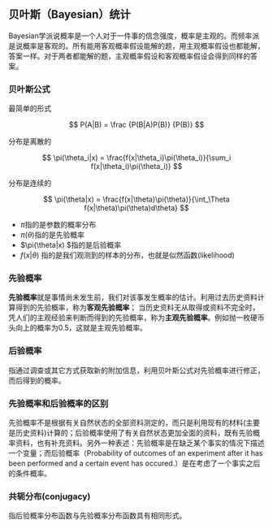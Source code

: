 ## 贝叶斯（Bayesian）统计

Bayesian学派说概率是一个人对于一件事的信念强度，概率是主观的。而频率派是说概率是客观的。所有能用客观概率假设能解的题，用主观概率假设也都能解，答案一样。对于两者都能解的题，主观概率假设和客观概率假设会得到同样的答案。

### 贝叶斯公式

最简单的形式

$$
P(A|B)  =  \frac {P(B|A)P(B)} {P(B)}
$$

分布是离散的

$$
\pi(\theta_i|x) = \frac{f(x|\theta_i)\pi(\theta_i)}{\sum_i f(x|\theta_i)\pi(\theta_i)}
$$

分布是连续的

$$
\pi(\theta|x) = \frac{f(x|\theta)\pi(\theta)}{\int_\Theta f(x|\theta)\pi(\theta)d\theta}
$$

-  $\pi$指的是参数的概率分布
-  $\pi(\theta)$指的是先验概率
-  $\pi(\theta|x) $指的是后验概率
-  $f(x|\theta)$ 指的是我们观测到的样本的分布，也就是似然函数(likelihood)

### 先验概率

**先验概率**就是事情尚未发生前，我们对该事发生概率的估计。利用过去历史资料计算得到的先验概率，称为**客观先验概率**； 当历史资料无从取得或资料不完全时，凭人们的主观经验来判断而得到的先验概率，称为**主观先验概率**。例如抛一枚硬币头向上的概率为0.5，这就是主观先验概率。

### 后验概率

指通过调查或其它方式获取新的附加信息，利用贝叶斯公式对先验概率进行修正，而后得到的概率。

### 先验概率和后验概率的区别

先验概率不是根据有关自然状态的全部资料测定的，而只是利用现有的材料(主要是历史资料)计算的；后验概率使用了有关自然状态更加全面的资料，既有先验概率资料，也有补充资料。另外一种表述：先验概率是在缺乏某个事实的情况下描述一个变量；而后验概率（Probability of outcomes of an experiment after it has been performed and a certain event has occured.）是在考虑了一个事实之后的条件概率。

### **共轭分布**(conjugacy)

指后验概率分布函数与先验概率分布函数具有相同形式。